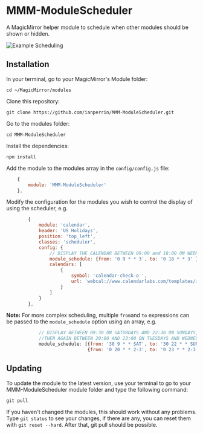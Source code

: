 # MMM-ModuleScheduler
A MagicMirror helper module to schedule when other modules should be shown or hidden.

![Example Scheduling](.github/example.gif)

## Installation

In your terminal, go to your MagicMirror's Module folder:
````
cd ~/MagicMirror/modules
````

Clone this repository:
````
git clone https://github.com/ianperrin/MMM-ModuleScheduler.git
````

Go to the modules folder:
````
cd MMM-ModuleScheduler
````

Install the dependencies:
````
npm install
````

Add the module to the modules array in the `config/config.js` file:
````javascript
    {
        module: 'MMM-ModuleScheduler'
    },
````
Modify the configuration for the modules you wish to control the display of using the scheduler, e.g. 
````javascript
		{
			module: 'calendar',
			header: 'US Holidays',
			position: 'top_left',
			classes: 'scheduler',
			config: {
				// DISPLAY THE CALENDAR BETWEEN 09:00 and 18:00 ON WEDNESDAYS
				module_schedule: {from: '0 9 * * 3', to: '0 18 * * 3' },
				calendars: [
					{
						symbol: 'calendar-check-o ',
						url: 'webcal://www.calendarlabs.com/templates/ical/US-Holidays.ics'
					}
				]
			}
		},
````
**Note:**
For more complex scheduling, multiple `from`and `to` expressions can be passed to the `module_schedule` option using an array, e.g. 
````javascript
			// DISPLAY BETWEEN 09:30 ON SATURDAYS AND 22:30 ON SUNDAYS, 
			//THEN AGAIN BETWEEN 20:00 AND 23:00 ON TUESDAYS AND WEDNESDAYS 
			module_schedule: [{from: '30 9 * * SAT', to: '30 22 * * SUN'}, 
							  {from: '0 20 * * 2-3', to: '0 23 * * 2-3'}]
````

## Updating

To update the module to the latest version, use your terminal to go to your MMM-ModuleScheduler module folder and type the following command:

````
git pull
```` 

If you haven't changed the modules, this should work without any problems. 
Type `git status` to see your changes, if there are any, you can reset them with `git reset --hard`. After that, git pull should be possible.
